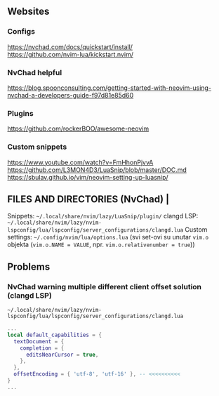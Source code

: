 ## Websites

### Configs
https://nvchad.com/docs/quickstart/install/ \
https://github.com/nvim-lua/kickstart.nvim/

### NvChad helpful
https://blog.spoonconsulting.com/getting-started-with-neovim-using-nvchad-a-developers-guide-f97d81e85d60

### Plugins
https://github.com/rockerBOO/awesome-neovim

### Custom snippets 
https://www.youtube.com/watch?v=FmHhonPjvvA \
https://github.com/L3MON4D3/LuaSnip/blob/master/DOC.md \
https://sbulav.github.io/vim/neovim-setting-up-luasnip/


## FILES AND DIRECTORIES (NvChad) |

Snippets:           `~/.local/share/nvim/lazy/LuaSnip/plugin/`
clangd LSP:         `~/.local/share/nvim/lazy/nvim-lspconfig/lua/lspconfig/server_configurations/clangd.lua`
Custom settings:    `~/.config/nvim/lua/options.lua`     (svi set-ovi su unutar `vim.o` objekta (`vim.o.NAME = VALUE`, npr. `vim.o.relativenumber = true`))


## Problems

### NvChad warning multiple different client offset solution (clangd LSP)

`~/.local/share/nvim/lazy/nvim-lspconfig/lua/lspconfig/server_configurations/clangd.lua`

``` lua
...
local default_capabilities = {
  textDocument = {
    completion = {
      editsNearCursor = true,
    },
  },
  offsetEncoding = { 'utf-8', 'utf-16' }, -- <<<<<<<<<<
}
...
```
